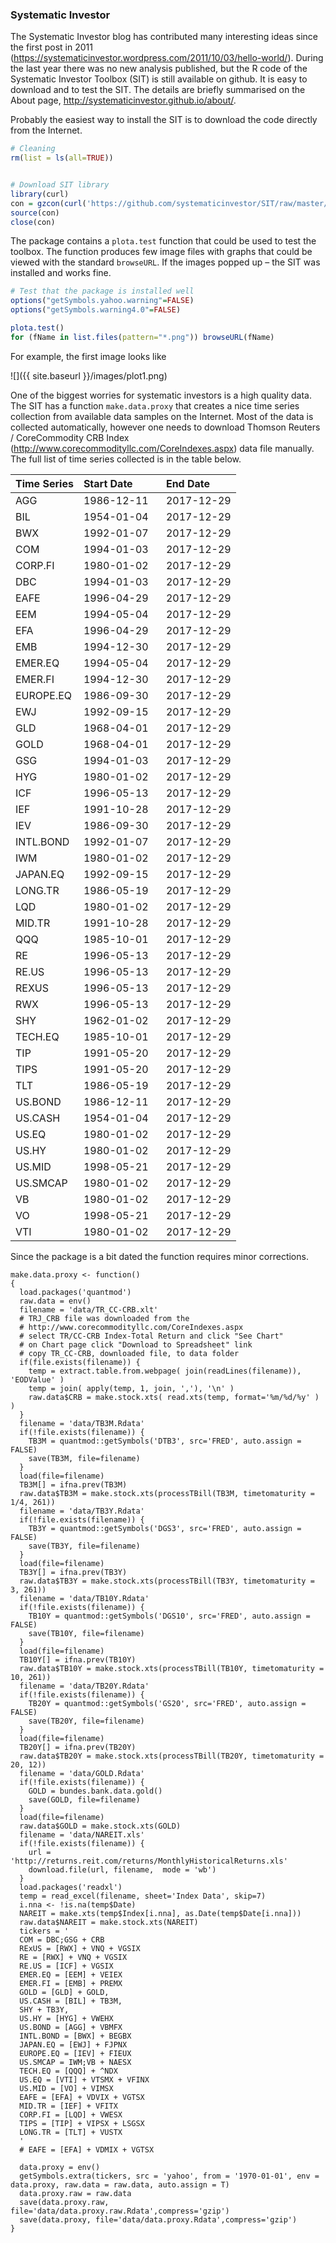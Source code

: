 ### Systematic Investor

The Systematic Investor blog has contributed many interesting ideas since the first post in 2011 (<https://systematicinvestor.wordpress.com/2011/10/03/hello-world/>). During the last year there was no new analysis published, but the R code of the Systematic Investor Toolbox (SIT) is still available on github. It is easy to download and to test the SIT. The details are briefly summarised on the About page, <http://systematicinvestor.github.io/about/>.

Probably the easiest way to install the SIT is to download the code directly from the Internet.

``` r
# Cleaning
rm(list = ls(all=TRUE))


# Download SIT library
library(curl)
con = gzcon(curl('https://github.com/systematicinvestor/SIT/raw/master/sit.gz','rb'))
source(con)
close(con)
```

The package contains a `plota.test` function that could be used to test the toolbox. The function produces few image files with graphs that could be viewed with the standard `browseURL`. If the images popped up – the SIT was installed and works fine.

``` r
# Test that the package is installed well
options("getSymbols.yahoo.warning"=FALSE)
options("getSymbols.warning4.0"=FALSE)

plota.test()
for (fName in list.files(pattern="*.png")) browseURL(fName)
```

For example, the first image looks like

![]({{ site.baseurl }}/images/plot1.png)

One of the biggest worries for systematic investors is a high quality data. The SIT has a function `make.data.proxy` that creates a nice time series collection from available data samples on the Internet. Most of the data is collected automatically, however one needs to download Thomson Reuters / CoreCommodity CRB Index (<http://www.corecommodityllc.com/CoreIndexes.aspx>) data file manually. The full list of time series collected is in the table below.

| Time Series | Start Date  | End Date   |
|:------------|:------------|:-----------|
| AGG         | 1986-12-11 &ensp; | 2017-12-29 |
| BIL         | 1954-01-04  | 2017-12-29 |
| BWX         | 1992-01-07  | 2017-12-29 |
| COM         | 1994-01-03  | 2017-12-29 |
| CORP.FI     | 1980-01-02  | 2017-12-29 |
| DBC         | 1994-01-03  | 2017-12-29 |
| EAFE        | 1996-04-29  | 2017-12-29 |
| EEM         | 1994-05-04  | 2017-12-29 |
| EFA         | 1996-04-29  | 2017-12-29 |
| EMB         | 1994-12-30  | 2017-12-29 |
| EMER.EQ     | 1994-05-04  | 2017-12-29 |
| EMER.FI     | 1994-12-30  | 2017-12-29 |
| EUROPE.EQ   | 1986-09-30  | 2017-12-29 |
| EWJ         | 1992-09-15  | 2017-12-29 |
| GLD         | 1968-04-01  | 2017-12-29 |
| GOLD        | 1968-04-01  | 2017-12-29 |
| GSG         | 1994-01-03  | 2017-12-29 |
| HYG         | 1980-01-02  | 2017-12-29 |
| ICF         | 1996-05-13  | 2017-12-29 |
| IEF         | 1991-10-28  | 2017-12-29 |
| IEV         | 1986-09-30  | 2017-12-29 |
| INTL.BOND   | 1992-01-07  | 2017-12-29 |
| IWM         | 1980-01-02  | 2017-12-29 |
| JAPAN.EQ    | 1992-09-15  | 2017-12-29 |
| LONG.TR     | 1986-05-19  | 2017-12-29 |
| LQD         | 1980-01-02  | 2017-12-29 |
| MID.TR      | 1991-10-28  | 2017-12-29 |
| QQQ         | 1985-10-01  | 2017-12-29 |
| RE          | 1996-05-13  | 2017-12-29 |
| RE.US       | 1996-05-13  | 2017-12-29 |
| REXUS       | 1996-05-13  | 2017-12-29 |
| RWX         | 1996-05-13  | 2017-12-29 |
| SHY         | 1962-01-02  | 2017-12-29 |
| TECH.EQ     | 1985-10-01  | 2017-12-29 |
| TIP         | 1991-05-20  | 2017-12-29 |
| TIPS        | 1991-05-20  | 2017-12-29 |
| TLT         | 1986-05-19  | 2017-12-29 |
| US.BOND     | 1986-12-11  | 2017-12-29 |
| US.CASH     | 1954-01-04  | 2017-12-29 |
| US.EQ       | 1980-01-02  | 2017-12-29 |
| US.HY       | 1980-01-02  | 2017-12-29 |
| US.MID      | 1998-05-21  | 2017-12-29 |
| US.SMCAP    | 1980-01-02  | 2017-12-29 |
| VB          | 1980-01-02  | 2017-12-29 |
| VO          | 1998-05-21  | 2017-12-29 |
| VTI         | 1980-01-02  | 2017-12-29 |

Since the package is a bit dated the function requires minor corrections.

    make.data.proxy <- function() 
    {
      load.packages('quantmod')
      raw.data = env()
      filename = 'data/TR_CC-CRB.xlt'
      # TRJ_CRB file was downloaded from the 
      # http://www.corecommodityllc.com/CoreIndexes.aspx
      # select TR/CC-CRB Index-Total Return and click "See Chart"
      # on Chart page click "Download to Spreadsheet" link
      # copy TR_CC-CRB, downloaded file, to data folder
      if(file.exists(filename)) {
        temp = extract.table.from.webpage( join(readLines(filename)), 'EODValue' )
        temp = join( apply(temp, 1, join, ','), '\n' )
        raw.data$CRB = make.stock.xts( read.xts(temp, format='%m/%d/%y' ) )
      }
      filename = 'data/TB3M.Rdata'
      if(!file.exists(filename)) {
        TB3M = quantmod::getSymbols('DTB3', src='FRED', auto.assign = FALSE)
        save(TB3M, file=filename)
      }
      load(file=filename)
      TB3M[] = ifna.prev(TB3M)
      raw.data$TB3M = make.stock.xts(processTBill(TB3M, timetomaturity = 1/4, 261))
      filename = 'data/TB3Y.Rdata'
      if(!file.exists(filename)) {
        TB3Y = quantmod::getSymbols('DGS3', src='FRED', auto.assign = FALSE)
        save(TB3Y, file=filename)
      }
      load(file=filename)
      TB3Y[] = ifna.prev(TB3Y)
      raw.data$TB3Y = make.stock.xts(processTBill(TB3Y, timetomaturity = 3, 261))
      filename = 'data/TB10Y.Rdata'
      if(!file.exists(filename)) {
        TB10Y = quantmod::getSymbols('DGS10', src='FRED', auto.assign = FALSE)
        save(TB10Y, file=filename)
      }
      load(file=filename)
      TB10Y[] = ifna.prev(TB10Y)
      raw.data$TB10Y = make.stock.xts(processTBill(TB10Y, timetomaturity = 10, 261))
      filename = 'data/TB20Y.Rdata'
      if(!file.exists(filename)) {
        TB20Y = quantmod::getSymbols('GS20', src='FRED', auto.assign = FALSE)
        save(TB20Y, file=filename)
      }
      load(file=filename)
      TB20Y[] = ifna.prev(TB20Y)
      raw.data$TB20Y = make.stock.xts(processTBill(TB20Y, timetomaturity = 20, 12))
      filename = 'data/GOLD.Rdata'
      if(!file.exists(filename)) {
        GOLD = bundes.bank.data.gold()
        save(GOLD, file=filename)
      }
      load(file=filename)
      raw.data$GOLD = make.stock.xts(GOLD)
      filename = 'data/NAREIT.xls'
      if(!file.exists(filename)) {
        url = 'http://returns.reit.com/returns/MonthlyHistoricalReturns.xls'
        download.file(url, filename,  mode = 'wb')
      }
      load.packages('readxl')
      temp = read_excel(filename, sheet='Index Data', skip=7)
      i.nna <- !is.na(temp$Date)
      NAREIT = make.xts(temp$Index[i.nna], as.Date(temp$Date[i.nna]))
      raw.data$NAREIT = make.stock.xts(NAREIT)
      tickers = '
      COM = DBC;GSG + CRB
      RExUS = [RWX] + VNQ + VGSIX
      RE = [RWX] + VNQ + VGSIX
      RE.US = [ICF] + VGSIX
      EMER.EQ = [EEM] + VEIEX
      EMER.FI = [EMB] + PREMX
      GOLD = [GLD] + GOLD,
      US.CASH = [BIL] + TB3M,
      SHY + TB3Y,
      US.HY = [HYG] + VWEHX
      US.BOND = [AGG] + VBMFX
      INTL.BOND = [BWX] + BEGBX
      JAPAN.EQ = [EWJ] + FJPNX
      EUROPE.EQ = [IEV] + FIEUX
      US.SMCAP = IWM;VB + NAESX
      TECH.EQ = [QQQ] + ^NDX
      US.EQ = [VTI] + VTSMX + VFINX
      US.MID = [VO] + VIMSX
      EAFE = [EFA] + VDVIX + VGTSX
      MID.TR = [IEF] + VFITX
      CORP.FI = [LQD] + VWESX
      TIPS = [TIP] + VIPSX + LSGSX
      LONG.TR = [TLT] + VUSTX
      '
      # EAFE = [EFA] + VDMIX + VGTSX
      
      data.proxy = env()
      getSymbols.extra(tickers, src = 'yahoo', from = '1970-01-01', env = data.proxy, raw.data = raw.data, auto.assign = T)
      data.proxy.raw = raw.data
      save(data.proxy.raw, file='data/data.proxy.raw.Rdata',compress='gzip')
      save(data.proxy, file='data/data.proxy.Rdata',compress='gzip')
    }
